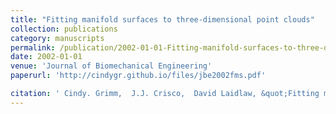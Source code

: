 ```yaml
---
title: "Fitting manifold surfaces to three-dimensional point clouds"
collection: publications
category: manuscripts
permalink: /publication/2002-01-01-Fitting-manifold-surfaces-to-three-dimensional-point-clouds
date: 2002-01-01
venue: 'Journal of Biomechanical Engineering'
paperurl: 'http://cindygr.github.io/files/jbe2002fms.pdf'

citation: ' Cindy. Grimm,  J.J. Crisco,  David Laidlaw, &quot;Fitting manifold surfaces to three-dimensional point clouds.&quot; Journal of Biomechanical Engineering, 2002.'
---
```


